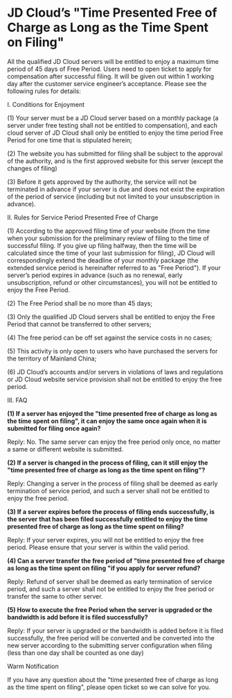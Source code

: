 # JD Cloud’s "Time Presented Free of Charge as Long as the Time Spent on Filing"

All the qualified JD Cloud servers will be entitled to enjoy a maximum time period of 45 days of Free Period. Users need to open ticket to apply for compensation after successful filing. It will be given out within 1 working day after the customer service engineer’s acceptance. Please see the following rules for details:

I. Conditions for Enjoyment

(1) Your server must be a JD Cloud server based on a monthly package (a server under free testing shall not be entitled to compensation), and each cloud server of JD Cloud shall only be entitled to enjoy the time period Free Period for one time that is stipulated herein;

(2) The website you has submitted for filing shall be subject to the approval of the authority, and is the first approved website for this server (except the changes of filing)

(3) Before it gets approved by the authority, the service will not be terminated in advance if your server is due and does not exist the expiration of the period of service (including but not limited to your unsubscription in advance).

II. Rules for Service Period Presented Free of Charge

(1) According to the approved filing time of your website (from the time when your submission for the preliminary review of filing to the time of successful filing. If you give up filing halfway, then the time will be calculated since the time of your last submission for filing), JD Cloud will correspondingly extend the deadline of your monthly package (the extended service period is hereinafter referred to as "Free Period"). If your server’s period expires in advance (such as no renewal, early unsubscription, refund or other circumstances), you will not be entitled to enjoy the Free Period.

(2) The Free Period shall be no more than 45 days;

(3) Only the qualified JD Cloud servers shall be entitled to enjoy the Free Period that cannot be transferred to other servers;

(4) The free period can be off set against the service costs in no cases;

(5) This activity is only open to users who have purchased the servers for the territory of Mainland China;

(6) JD Cloud’s accounts and/or servers in violations of laws and regulations or JD Cloud website service provision shall not be entitled to enjoy the free period.

III. FAQ

**(1) If a server has enjoyed the "time presented free of charge as long as the time spent on filing", it can enjoy the same once again when it is submitted for filing once again?**

Reply: No. The same server can enjoy the free period only once, no matter a same or different website is submitted.

**(2) If a server is changed in the process of filing, can it still enjoy the "time presented free of charge as long as the time spent on filing"?**

Reply: Changing a server in the process of filing shall be deemed as early termination of service period, and such a server shall not be entitled to enjoy the free period.

**(3) If a server expires before the process of filing ends successfully, is the server that has been filed successfully entitled to enjoy the **time presented free of charge as long as the time spent on filing**?**

Reply: If your server expires, you will not be entitled to enjoy the free period. Please ensure that your server is within the valid period.

**(4) Can a server transfer the free period of "time presented free of charge as long as the time spent on filing "if you apply for server refund?**

Reply: Refund of server shall be deemed as early termination of service period, and such a server shall not be entitled to enjoy the free period or transfer the same to other server.

**(5) How to execute the free Period when the server is upgraded or the bandwidth is add before it is filed successfully?**

Reply: If your server is upgraded or the bandwidth is added before it is filed successfully, the free period will be converted and be converted into the new server according to the submitting server configuration when filing (less than one day shall be counted as one day)

Warm Notification

If you have any question about the "time presented free of charge as long as the time spent on filing", please open ticket so we can solve for you.